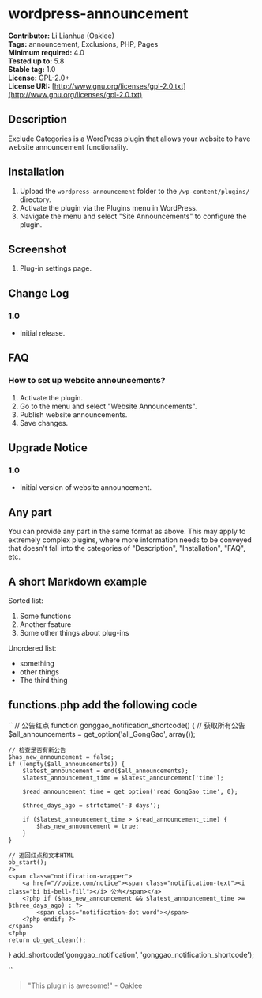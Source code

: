 # wordpress-announcement

**Contributor:** Li Lianhua (Oaklee)  
**Tags:** announcement, Exclusions, PHP, Pages  
**Minimum required:** 4.0  
**Tested up to:** 5.8  
**Stable tag:** 1.0  
**License:** GPL-2.0+  
**License URI:** [http://www.gnu.org/licenses/gpl-2.0.txt](http://www.gnu.org/licenses/gpl-2.0.txt)

## Description

Exclude Categories is a WordPress plugin that allows your website to have website announcement functionality.

## Installation

1. Upload the `wordpress-announcement` folder to the `/wp-content/plugins/` directory.
2. Activate the plugin via the Plugins menu in WordPress.
3. Navigate the menu and select "Site Announcements" to configure the plugin.

## Screenshot

1. Plug-in settings page.

## Change Log

### 1.0
- Initial release.

## FAQ

### How to set up website announcements?

1. Activate the plugin.
2. Go to the menu and select "Website Announcements".
3. Publish website announcements.
4. Save changes.

## Upgrade Notice

### 1.0
- Initial version of website announcement.

## Any part

You can provide any part in the same format as above. This may apply to extremely complex plugins, where more information needs to be conveyed that doesn't fall into the categories of "Description", "Installation", "FAQ", etc.

## A short Markdown example

Sorted list:

1. Some functions
2. Another feature
3. Some other things about plug-ins

Unordered list:

- something
- other things
- The third thing

## functions.php add the following code
`` // 公告红点
function gonggao_notification_shortcode() {
    // 获取所有公告
    $all_announcements = get_option('all_GongGao', array());

    // 检查是否有新公告
    $has_new_announcement = false;
    if (!empty($all_announcements)) {
        $latest_announcement = end($all_announcements);
        $latest_announcement_time = $latest_announcement['time'];

        $read_announcement_time = get_option('read_GongGao_time', 0);

        $three_days_ago = strtotime('-3 days');

        if ($latest_announcement_time > $read_announcement_time) {
            $has_new_announcement = true;
        }
    }

    // 返回红点和文本HTML
    ob_start();
    ?>
    <span class="notification-wrapper">
        <a href="//ooize.com/notice"><span class="notification-text"><i class="bi bi-bell-fill"></i> 公告</span></a>
        <?php if ($has_new_announcement && $latest_announcement_time >= $three_days_ago) : ?>
            <span class="notification-dot word"></span>
        <?php endif; ?>
    </span>
    <?php
    return ob_get_clean();
}
add_shortcode('gonggao_notification', 'gonggao_notification_shortcode');

``

> "This plugin is awesome!" - Oaklee
